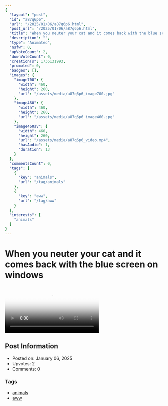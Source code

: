 ```yaml
---
{
  "layout": "post",
  "id": "a87q6p6",
  "url": "/2025/01/06/a87q6p6.html",
  "post_url": "/2025/01/06/a87q6p6.html",
  "title": "When you neuter your cat and it comes back with the blue screen on windows",
  "description": "",
  "type": "Animated",
  "nsfw": 0,
  "upVoteCount": 2,
  "downVoteCount": 0,
  "creationTs": 1736131993,
  "promoted": 0,
  "badges": [],
  "images": {
    "image700": {
      "width": 460,
      "height": 260,
      "url": "/assets/media/a87q6p6_image700.jpg"
    },
    "image460": {
      "width": 460,
      "height": 260,
      "url": "/assets/media/a87q6p6_image460.jpg"
    },
    "image460sv": {
      "width": 460,
      "height": 260,
      "url": "/assets/media/a87q6p6_video.mp4",
      "hasAudio": 1,
      "duration": 13
    }
  },
  "commentsCount": 0,
  "tags": [
    {
      "key": "animals",
      "url": "/tag/animals"
    },
    {
      "key": "aww",
      "url": "/tag/aww"
    }
  ],
  "interests": [
    "animals"
  ]
}
---
```


# When you neuter your cat and it comes back with the blue screen on windows

<video controls playsinline loop poster="/assets/media/a87q6p6_image460.jpg">
  <source src="/assets/media/a87q6p6_video.mp4" type="video/mp4">
  Your browser does not support the video tag.
</video>

## Post Information

- Posted on: January 06, 2025
- Upvotes: 2
- Comments: 0

### Tags

- [animals](/tag/animals)
- [aww](/tag/aww)
